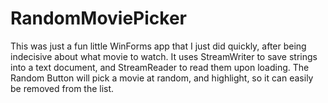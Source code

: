 # RandomMoviePicker
This was just a fun little WinForms app that I just did quickly, after being indecisive about what movie to watch. It uses StreamWriter to save strings into a text document, and StreamReader to read them upon loading. The Random Button will pick a movie at random, and highlight, so it can easily be removed from the list.
